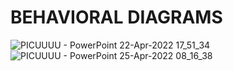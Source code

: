# BEHAVIORAL DIAGRAMS

![PICUUUU - PowerPoint 22-Apr-2022 17_51_34](https://user-images.githubusercontent.com/101447824/165012941-ebcb11ec-9649-4c71-88a0-98725b620ddf.png)
![PICUUUU - PowerPoint 25-Apr-2022 08_16_38](https://user-images.githubusercontent.com/101447824/165012968-37ffc6e6-fb11-430b-804b-93dff21dea05.png)
